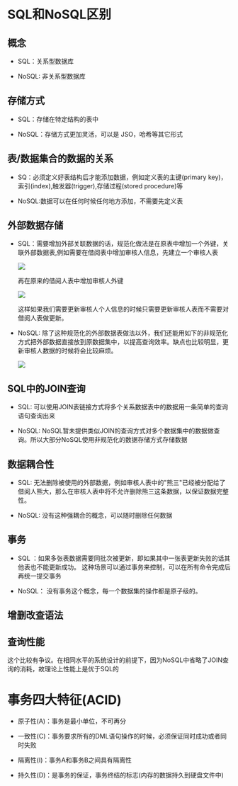 # SQL和NoSQL区别

## 概念

- SQL：关系型数据库

- NoSQL: 非关系型数据库

## 存储方式

- SQL：存储在特定结构的表中

- NoSQL：存储方式更加灵活，可以是 JSO，哈希等其它形式

## 表/数据集合的数据的关系

- SQ：必须定义好表结构后才能添加数据，例如定义表的主键(primary key)，索引(index),触发器(trigger),存储过程(stored procedure)等

- NoSQL:数据可以在任何时候任何地方添加，不需要先定义表

## 外部数据存储

- SQL：需要增加外部关联数据的话，规范化做法是在原表中增加一个外键，关联外部数据表,例如需要在借阅表中增加审核人信息，先建立一个审核人表

  ![](https://upload-images.jianshu.io/upload_images/1744544-1ac579409de4e80f.png?imageMogr2/auto-orient/strip|imageView2/2/w/758/format/webp)
  
  再在原来的借阅人表中增加审核人外键
  
  ![](https://upload-images.jianshu.io/upload_images/1744544-c2a801eed3188870.png?imageMogr2/auto-orient/strip|imageView2/2/w/752/format/webp)
  
  这样如果我们需要更新审核人个人信息的时候只需要更新审核人表而不需要对借阅人表做更新。

- NoSQL: 除了这种规范化的外部数据表做法以外，我们还能用如下的非规范化方式把外部数据直接放到原数据集中，以提高查询效率。缺点也比较明显，更新审核人数据的时候将会比较麻烦。

  ![](https://upload-images.jianshu.io/upload_images/1744544-456469a12715e9b5.png?imageMogr2/auto-orient/strip|imageView2/2/w/763/format/webp)
  
## SQL中的JOIN查询

- SQL: 可以使用JOIN表链接方式将多个关系数据表中的数据用一条简单的查询语句查询出来

- NoSQL: NoSQL暂未提供类似JOIN的查询方式对多个数据集中的数据做查询。所以大部分NoSQL使用非规范化的数据存储方式存储数据

## 数据耦合性

- SQL: 无法删除被使用的外部数据，例如审核人表中的"熊三"已经被分配给了借阅人熊大，那么在审核人表中将不允许删除熊三这条数据，以保证数据完整性。
                    
- NoSQL: 没有这种强耦合的概念，可以随时删除任何数据

## 事务

- SQL ：如果多张表数据需要同批次被更新，即如果其中一张表更新失败的话其他表也不能更新成功。
  这种场景可以通过事务来控制，可以在所有命令完成后再统一提交事务
  
- NoSQL： 没有事务这个概念，每一个数据集的操作都是原子级的。

## 增删改查语法

## 查询性能

这个比较有争议。在相同水平的系统设计的前提下，因为NoSQL中省略了JOIN查询的消耗，故理论上性能上是优于SQL的

# 事务四大特征(ACID)
  
- 原子性(A)：事务是最小单位，不可再分

- 一致性(C)：事务要求所有的DML语句操作的时候，必须保证同时成功或者同时失败

-  隔离性(I)：事务A和事务B之间具有隔离性

- 持久性(D)：是事务的保证，事务终结的标志(内存的数据持久到硬盘文件中)
  

